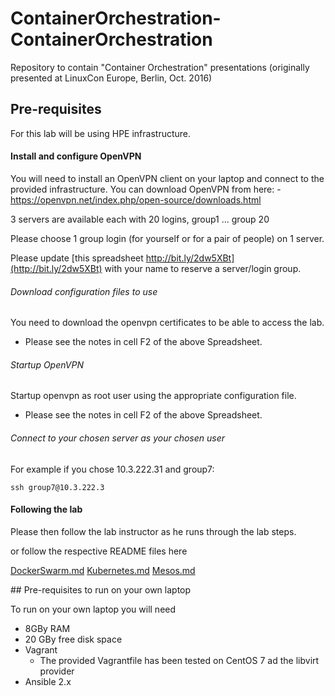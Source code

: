 # ContainerOrchestration-ContainerOrchestration
Repository to contain "Container Orchestration" presentations
(originally presented at LinuxCon Europe, Berlin, Oct. 2016)

## Pre-requisites
For this lab will be using HPE infrastructure.

#### Install and configure OpenVPN
You will need to install an OpenVPN client on your laptop and connect to the provided
infrastructure.
You can download OpenVPN from here:
    - https://openvpn.net/index.php/open-source/downloads.html

3 servers are available each with 20 logins, group1 ... group 20

Please choose 1 group login (for yourself or for a pair of people) on 1 server.

Please update [this spreadsheet http://bit.ly/2dw5XBt](http://bit.ly/2dw5XBt) with your name to reserve a server/login group.

###### Download configuration files to use

You need to download the openvpn certificates to be able to access the lab.

- Please see the notes in cell F2 of the above Spreadsheet.

###### Startup OpenVPN

Startup openvpn as root user using the appropriate configuration file.

- Please see the notes in cell F2 of the above Spreadsheet.

###### Connect to your chosen server as your chosen user

For example if you chose 10.3.222.31 and group7:

    ssh group7@10.3.222.3

#### Following the lab

Please then follow the lab instructor as he runs through the lab steps.

or follow the respective README files here

[DockerSwarm.md](DockerSwarm.md)
[Kubernetes.md](Kubernetes.md)
[Mesos.md](Mesos.md)

<a name="prereq_remote" />
## Pre-requisites to run on your own laptop

To run on your own laptop you will need
- 8GBy RAM
- 20 GBy free disk space
- Vagrant
    - The provided Vagrantfile has been tested on CentOS 7 ad the libvirt provider
- Ansible 2.x



